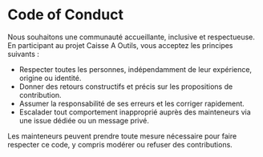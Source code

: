 # Code of Conduct

Nous souhaitons une communauté accueillante, inclusive et respectueuse. En participant au projet Caisse A Outils, vous acceptez les principes suivants :

- Respecter toutes les personnes, indépendamment de leur expérience, origine ou identité.
- Donner des retours constructifs et précis sur les propositions de contribution.
- Assumer la responsabilité de ses erreurs et les corriger rapidement.
- Escalader tout comportement inapproprié auprès des mainteneurs via une issue dédiée ou un message privé.

Les mainteneurs peuvent prendre toute mesure nécessaire pour faire respecter ce code, y compris modérer ou refuser des contributions.
